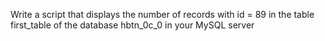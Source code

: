 Write a script that displays the number of records with id = 89 in the table first_table of the database hbtn_0c_0 in your MySQL server
